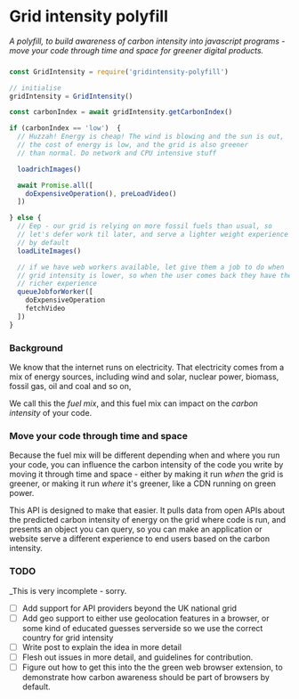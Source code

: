 
# Grid intensity polyfill

_A polyfill, to build awareness of carbon intensity into javascript programs - move your code through time and space for greener digital products._

###

```js
const GridIntensity = require('gridintensity-polyfill')

// initialise
gridIntensity = GridIntensity()

const carbonIndex = await gridIntensity.getCarbonIndex()

if (carbonIndex == 'low')  {
  // Huzzah! Energy is cheap! The wind is blowing and the sun is out,
  // the cost of energy is low, and the grid is also greener
  // than normal. Do network and CPU intensive stuff

  loadrichImages()

  await Promise.all([
    doExpensiveOperation(), preLoadVideo()
  ])

} else {
  // Eep - our grid is relying on more fossil fuels than usual, so
  // let's defer work til later, and serve a lighter weight experience
  // by default
  loadLiteImages()

  // if we have web workers available, let give them a job to do when
  // grid intensity is lower, so when the user comes back they have the
  // richer experience
  queueJobforWorker([
    doExpensiveOperation
    fetchVideo
  ])
}
```


### Background


We know that the internet runs on electricity. That electricity comes from a mix of energy sources, including wind and solar, nuclear power, biomass, fossil gas, oil and coal and so on,

We call this the *fuel mix*, and this fuel mix can impact on the *carbon intensity* of your code.

### Move your code through time and space

Because the fuel mix will be different depending when and where you run your code, you can influence the carbon intensity of the code you write by moving it through time and space - either by making it run *when* the grid is greener, or making it run *where* it's greener, like a CDN running on green power.

This API is designed to make that easier. It pulls data from open APIs about the predicted carbon intensity of energy on the grid where code is run, and presents an object you can query, so you can make an application or website serve a different experience to end users based on the carbon intensity.


### TODO

_This is very incomplete - sorry.

- [ ] Add support for API providers beyond the UK national grid
- [ ] Add geo support to either use geolocation features in a browser, or some kind of educated guesses serverside so we use the correct country for grid intensity
- [ ] Write post to explain the idea in more detail
- [ ] Flesh out issues in more detail, and guidelines for contribution.
- [ ] Figure out how to get this into the the green web browser extension, to demonstrate how carbon awareness should be part of browsers by default.
